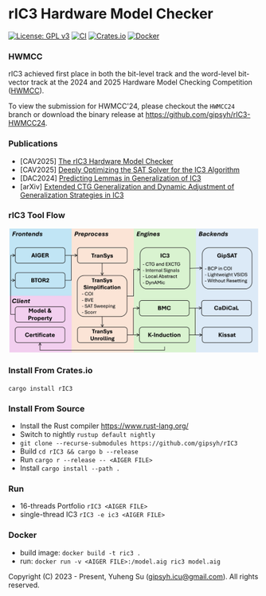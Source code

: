 # rIC3 Hardware Model Checker

[![License: GPL v3](https://img.shields.io/badge/License-GPLv3-blue.svg)](https://www.gnu.org/licenses/gpl-3.0)
[![CI](https://github.com/gipsyh/rIC3/actions/workflows/ci.yml/badge.svg)](https://github.com/gipsyh/rIC3/actions/workflows/ci.yml)
[![Crates.io](https://img.shields.io/crates/v/rIC3.svg?logo=rust)](https://crates.io/crates/rIC3)
[![Docker](https://img.shields.io/docker/v/gipsyh/ric3?label=Docker&logo=docker)](https://hub.docker.com/r/gipsyh/ric3)

### HWMCC
rIC3 achieved first place in both the bit-level track and the word-level bit-vector track at the 2024 and 2025 Hardware Model Checking Competition ([HWMCC](https://hwmcc.github.io)).

To view the submission for HWMCC'24, please checkout the `HWMCC24` branch or download the binary release at https://github.com/gipsyh/rIC3-HWMCC24.

### Publications
- [CAV2025] [The rIC3 Hardware Model Checker](https://arxiv.org/abs/2502.13605)
- [CAV2025] [Deeply Optimizing the SAT Solver for the IC3 Algorithm](https://arxiv.org/abs/2501.18612)
- [DAC2024] [Predicting Lemmas in Generalization of IC3](http://doi.org/10.1145/3649329.3655970)
- [arXiv] [Extended CTG Generalization and Dynamic Adjustment of Generalization Strategies in IC3](https://arxiv.org/abs/2501.02480)

### rIC3 Tool Flow
<p align="center">
	<img width="500" height="auto" src="./images/toolflow.jpg" style="display:inline-block;">
</p>

### Install From Crates.io
```cargo install rIC3```

### Install From Source
- Install the Rust compiler https://www.rust-lang.org/
- Switch to nightly ```rustup default nightly```
- ```git clone --recurse-submodules https://github.com/gipsyh/rIC3```
- Build ```cd rIC3 && cargo b --release```
- Run ```cargo r --release -- <AIGER FILE>```
- Install ```cargo install --path .```

### Run
- 16-threads Portfolio ```rIC3 <AIGER FILE>```
- single-thread IC3 ```rIC3 -e ic3 <AIGER FILE>```

### Docker
- build image: ```docker build -t ric3 .```
- run: ```docker run -v <AIGER FILE>:/model.aig ric3 model.aig```

Copyright (C) 2023 - Present, Yuheng Su (gipsyh.icu@gmail.com). All rights reserved.
